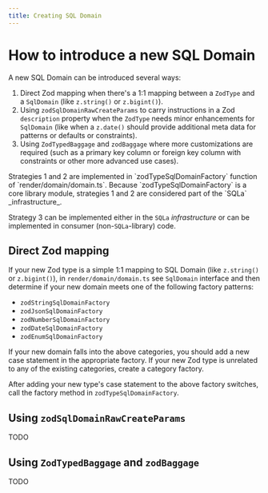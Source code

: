 ```yaml
---
title: Creating SQL Domain
--- 
```

<!-- import { Callout } from 'nextra/components' -->

# How to introduce a new SQL Domain

A new SQL Domain can be introduced several ways:

1. Direct Zod mapping when there's a 1:1 mapping between a `ZodType` and a
   `SqlDomain` (like `z.string()` or `z.bigint()`).
2. Using `zodSqlDomainRawCreateParams` to carry instructions in a Zod
   `description` property when the `ZodType` needs minor enhancements for
   `SqlDomain` (like when a `z.date()` should provide additional meta data for
   patterns or defaults or constraints).
3. Using `ZodTypedBaggage` and `zodBaggage` where more customizations are
   required (such as a primary key column or foreign key column with constraints
   or other more advanced use cases).

<Callout>
   Strategies 1 and 2 are implemented in `zodTypeSqlDomainFactory` function of
   `render/domain/domain.ts`. Because `zodTypeSqlDomainFactory` is a core library
   module, strategies 1 and 2 are considered part of the `SQLa` _infrastructure_.

   Strategy 3 can be implemented either in the `SQLa` _infrastructure_ or can be
   implemented in consumer (non-`SQLa`-library) code.
</Callout>

## Direct Zod mapping

If your new Zod type is a simple 1:1 mapping to SQL Domain (like `z.string()` or
`z.bigint()`), in `render/domain/domain.ts` see `SqlDomain` interface and then
determine if your new domain meets one of the following factory patterns:

- `zodStringSqlDomainFactory`
- `zodJsonSqlDomainFactory`
- `zodNumberSqlDomainFactory`
- `zodDateSqlDomainFactory`
- `zodEnumSqlDomainFactory`

If your new domain falls into the above categories, you should add a new case
statement in the appropriate factory. If your new Zod type is unrelated to any
of the existing categories, create a category factory.

After adding your new type's case statement to the above factory switches, call
the factory method in `zodTypeSqlDomainFactory`.

## Using `zodSqlDomainRawCreateParams`

TODO

## Using `ZodTypedBaggage` and `zodBaggage`

TODO
